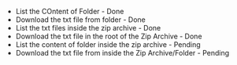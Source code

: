 - List the COntent of Folder - Done
- Download the txt file from folder - Done
- List the txt files inside the zip archive - Done
- Download the txt file in the root of the Zip Archive - Done
- List the content of folder inside the zip archive - Pending
- Download the txt file from inside the Zip Archive/Folder - Pending